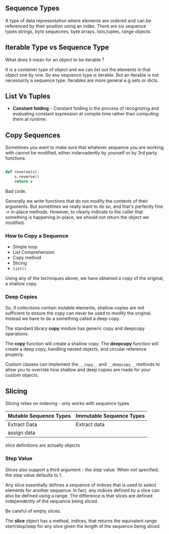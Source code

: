 ## Sequence Types

A type of data representation where elements are ordered and can be referenced by their position using an index.
There are six sequence types:strings, byte sequecnes, byte arrays, lists,tuples, range objects

## Iterable Type vs Sequence Type

What does it mean for an object to be iterable ?

It is a container type of object and we can list out the elements in that object one by one. So any sequence type is iterable. But an iterable is not necessarily a sequence type. Iterables are more general e.g sets or dicts.

## List Vs Tuples

- **Constant folding** - Constant folding is the process of recognizing and evaluating constant expression at compile time rather than computing them at runtime.

## Copy Sequences

Sometimes you want to make sure that whatever sequence you are working with cannot be modified, either indarvadently by yourself or by 3rd party functions.

```python

def reverse(s):
    s.reverse()
    return s

```

Bad code.

Generally we write functions that do not modify the contents of their arguments. But sometimes we really want to do so, and that's perfectly fine -> in-place methods. However, to clearly indicate to the caller that something is happening in-place, we should not return the object we modified.

### How to Copy a Sequence

- Simple loop
- List Comprehension
- Copy method
- Slicing
- `list()`

Using any of the techniques above, we have obtained a copy of the original, a shallow copy.

### Deep Copies

So, if collections contain mutable elements, shallow copies are not sufficient to ensure the copy can never be used to modify the original. Instead we have to do a something called a deep copy.

The standard library **copy** module has generic copy and deepcopy operations.

The **copy** function will create a shallow copy. The **deepcopy** function will create a deep copy, handling nested objects, and circular reference properly.

Custom classes can implement the `__copy__` and `__deepcopy__` methods to allow you to override how shallow and deep copies are made for your custom objects.

## Slicing

Slicing relies on indexing - only works with sequence types

| **Mutable Sequence Types** | **Immutable Sequence Types** |
| -------------------------- | ---------------------------- |
| Extract Data               | Extract data                 |
| assign data                |

slice definitions are actually objects

### Step Value

Slices also support a third argument - the step value. When not specified, the step value defaults to 1.


Any slice essentially defines a sequence of indices that is used to select elements for another sequence. In fact, any indices defined by a slice can also be defined using a range. The difference is that slices are defined independently of the sequence being sliced.

Be careful of empty slices.

The **slice** object has a method, indices, that returns the equivalent range start/stop/step for any slice given the length of the sequence being sliced.